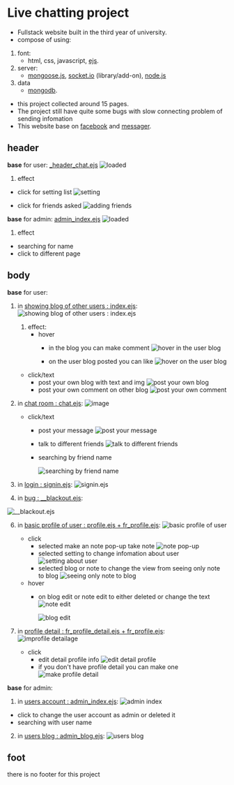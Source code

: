 # Live chatting project
  -	Fullstack website built in the third year of university.
  - compose of using:
  1. font:
      -	html, css, javascript, [ejs](https://ejs.co/).
  2. server:
      -	[mongoose.js](https://mongoosejs.com/), [socket.io](https://socket.io/) (library/add-on), [node.js](https://nodejs.org/en)
  3. data
      -	[mongodb](https://www.mongodb.com/).
  -	this project collected around 15 pages.
  -	The project still have quite some bugs with slow connecting problem of sending infomation
  - This website base on [facebook](https://www.facebook.com/) and [messager](https://www.messenger.com/).
## header
  **base** for user: [_header_chat.ejs](views/html/_header_chat.ejs)
   ![loaded](https://github.com/Ttosok/live_chatting/assets/109340804/c80975d0-4606-445e-a35a-1d94b0c79fe0)

  1. effect
   - click for setting list
    ![setting](https://github.com/Ttosok/live_chatting/assets/109340804/ab72ddd4-de62-408a-88b3-f1be85a00ef1)

  - click for friends asked
    ![adding friends](https://github.com/Ttosok/live_chatting/assets/109340804/ee8c3ebb-f4e0-4182-818a-f28babe37e04)
    
**base** for admin: [admin_index.ejs](views/html/admin_index.ejs)
  ![loaded](https://github.com/Ttosok/live_chatting/assets/109340804/199cdf4c-5153-48cd-b4c2-c759f5c207b5)

 1. effect
   - searching for name
   - click to different page
     
## body
  **base** for user:
  1. in [showing blog of other users : index.ejs](views/html/index.ejs):
    ![showing blog of other users : index.ejs](https://github.com/Ttosok/live_chatting/assets/109340804/7680be99-af78-4e89-bb89-6b96a0e651a2)

      1. effect:
         - hover
           - in the blog you can make comment
              ![hover in the user blog](https://github.com/Ttosok/live_chatting/assets/109340804/28df0242-afe2-42c8-a2e5-00aa4ea87956)

           - on the user blog posted you can like
               ![hover on the user blog](https://github.com/Ttosok/live_chatting/assets/109340804/d64b5d6a-881e-4d56-858c-bab22df8ebdb)
        - click/text
          - post your own blog with text and img
              ![post your own blog](https://github.com/Ttosok/live_chatting/assets/109340804/de69e54b-f465-4246-8f41-86d1a1edd87d)
          - post your own comment on other blog
              ![post your own comment](https://github.com/Ttosok/live_chatting/assets/109340804/1478138f-d887-4a43-a7d1-1d2d65427649)

  2. in [chat room : chat.ejs](views/html/chat.ejs):
    ![image](https://github.com/Ttosok/live_chatting/assets/109340804/2cc4c383-5296-4a58-a152-1836a5bfa548)
      - click/text
          - post your message
              ![post your message](https://github.com/Ttosok/live_chatting/assets/109340804/566364b1-d884-43e4-9656-d56b7757848a)

          - talk to different friends
              ![talk to different friends](https://github.com/Ttosok/live_chatting/assets/109340804/f3c31690-72a1-4c42-9587-502d61717cc2)
            
          - searching by friend name
        
              ![searching by friend name](https://github.com/Ttosok/live_chatting/assets/109340804/71fff814-ed71-4e58-af9d-ded9bd83b755)

  4. in [login : signin.ejs](views/html/signin.ejs):
    ![signin.ejs](https://github.com/Ttosok/live_chatting/assets/109340804/22642468-1084-4d3d-852d-4be2ef2cb33f)

  5. in [bug : __blackout.ejs](views/html/__blackout.ejs):

  ![__blackout.ejs](https://github.com/Ttosok/live_chatting/assets/109340804/96633bad-c718-4571-94cd-3e7d07b35616)

  6. in [basic profile of user : profile.ejs + fr_profile.ejs](views/html/profile.ejs):
      ![basic profile of user](https://github.com/Ttosok/live_chatting/assets/109340804/0ad80579-5dbe-4221-9778-a0f577bc78da)
      - click
          - selected make an note pop-up take note 
              ![note pop-up](https://github.com/Ttosok/live_chatting/assets/109340804/167ecc9d-aa1c-4136-938c-f129771944a1)
          - selected setting to change infomation about user
              ![setting about user](https://github.com/Ttosok/live_chatting/assets/109340804/7d4f5445-843b-403c-ae1b-fcef7c44b5f9)
          - selected blog or note to change the view from seeing only note to blog
             ![seeing only note to blog](https://github.com/Ttosok/live_chatting/assets/109340804/8e1cfa74-299e-4502-9fe3-224e59fa2f0e)
     - hover
       - on blog edit or note edit to either deleted or change the text
         ![note edit](https://github.com/Ttosok/live_chatting/assets/109340804/5fe783ff-cd5d-48ab-b7c2-ab3f78c0edad)
         
         ![blog edit](https://github.com/Ttosok/live_chatting/assets/109340804/634d35f1-57a9-40d7-a1d8-b2d13903b562)
      
 6. in [profile detail : fr_profile_detail.ejs + fr_profile.ejs](views/html/fr_profile_detail.ejs):
    ![improfile detailage](https://github.com/Ttosok/live_chatting/assets/109340804/659316e2-310c-4e85-947f-9977953a5958)
    - click
      - edit detail profile info
        ![edit detail profile](https://github.com/Ttosok/live_chatting/assets/109340804/81b6ae13-8e48-4087-9e96-e875b18563af)
      - if you don't have profile detail you can make one
        ![make profile detail](https://github.com/Ttosok/live_chatting/assets/109340804/03d83795-60fd-405e-ad22-f85280e468f8)

**base** for admin:
1. in [users account : admin_index.ejs](views/html/admin_index.ejs):
    ![admin index](https://github.com/Ttosok/live_chatting/assets/109340804/aeefd46e-1b28-4e33-b15a-9fc34f44d493)
  - click to change the user account as admin or deleted it
  - searching with user name
2. in [users blog : admin_blog.ejs](views/html/admin_blog.ejs):
    ![users blog](https://github.com/Ttosok/live_chatting/assets/109340804/cbc22f05-517a-4523-9ee8-3f46bfd9fe83)
 
  ## foot
  there is no footer for this project

